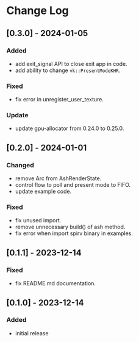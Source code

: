 # Change Log

## [0.3.0] - 2024-01-05
### Added
- add exit_signal API to close exit app in code.
- add ability to change `vk::PresentModeKHR`.

### Fixed
- fix error in unregister_user_texture.

### Update
- update gpu-allocator from 0.24.0 to 0.25.0.

## [0.2.0] - 2024-01-01
### Changed
- remove Arc from AshRenderState.
- control flow to poll and present mode to FIFO.
- update example code.

### Fixed
- fix unused import.
- remove unnecessary build() of ash method.
- fix error when import spirv binary in examples.

## [0.1.1] - 2023-12-14
### Fixed
- fix README.md documentation.

## [0.1.0] - 2023-12-14
### Added
- initial release
